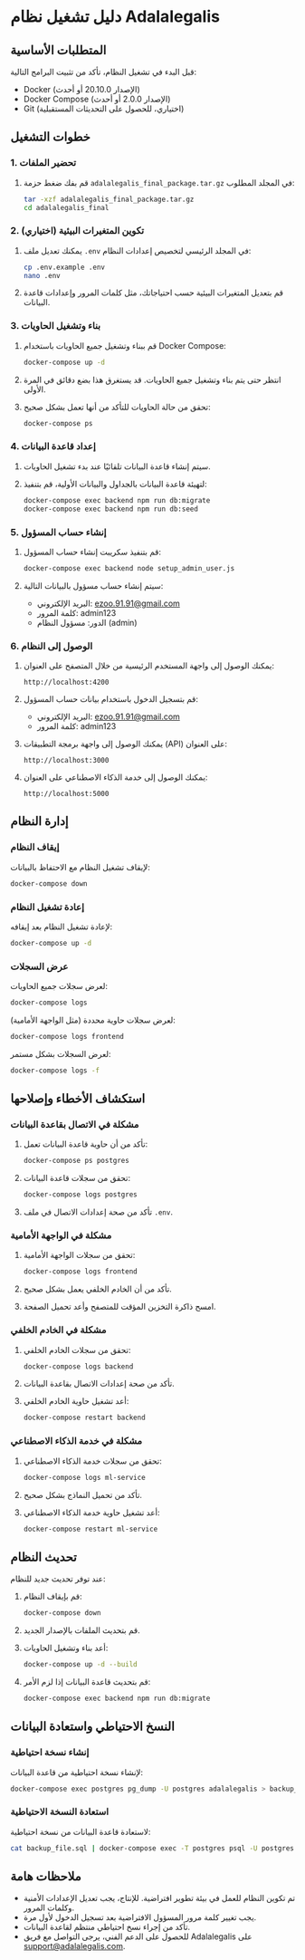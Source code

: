 # دليل تشغيل نظام Adalalegalis

## المتطلبات الأساسية

قبل البدء في تشغيل النظام، تأكد من تثبيت البرامج التالية:

- Docker (الإصدار 20.10.0 أو أحدث)
- Docker Compose (الإصدار 2.0.0 أو أحدث)
- Git (اختياري، للحصول على التحديثات المستقبلية)

## خطوات التشغيل

### 1. تحضير الملفات

1. قم بفك ضغط حزمة `adalalegalis_final_package.tar.gz` في المجلد المطلوب:
   ```bash
   tar -xzf adalalegalis_final_package.tar.gz
   cd adalalegalis_final
   ```

### 2. تكوين المتغيرات البيئية (اختياري)

1. يمكنك تعديل ملف `.env` في المجلد الرئيسي لتخصيص إعدادات النظام:
   ```bash
   cp .env.example .env
   nano .env
   ```

2. قم بتعديل المتغيرات البيئية حسب احتياجاتك، مثل كلمات المرور وإعدادات قاعدة البيانات.

### 3. بناء وتشغيل الحاويات

1. قم ببناء وتشغيل جميع الحاويات باستخدام Docker Compose:
   ```bash
   docker-compose up -d
   ```

2. انتظر حتى يتم بناء وتشغيل جميع الحاويات. قد يستغرق هذا بضع دقائق في المرة الأولى.

3. تحقق من حالة الحاويات للتأكد من أنها تعمل بشكل صحيح:
   ```bash
   docker-compose ps
   ```

### 4. إعداد قاعدة البيانات

1. سيتم إنشاء قاعدة البيانات تلقائيًا عند بدء تشغيل الحاويات.

2. لتهيئة قاعدة البيانات بالجداول والبيانات الأولية، قم بتنفيذ:
   ```bash
   docker-compose exec backend npm run db:migrate
   docker-compose exec backend npm run db:seed
   ```

### 5. إنشاء حساب المسؤول

1. قم بتنفيذ سكريبت إنشاء حساب المسؤول:
   ```bash
   docker-compose exec backend node setup_admin_user.js
   ```

2. سيتم إنشاء حساب مسؤول بالبيانات التالية:
   - البريد الإلكتروني: ezoo.91.91@gmail.com
   - كلمة المرور: admin123
   - الدور: مسؤول النظام (admin)

### 6. الوصول إلى النظام

1. يمكنك الوصول إلى واجهة المستخدم الرئيسية من خلال المتصفح على العنوان:
   ```
   http://localhost:4200
   ```

2. قم بتسجيل الدخول باستخدام بيانات حساب المسؤول:
   - البريد الإلكتروني: ezoo.91.91@gmail.com
   - كلمة المرور: admin123

3. يمكنك الوصول إلى واجهة برمجة التطبيقات (API) على العنوان:
   ```
   http://localhost:3000
   ```

4. يمكنك الوصول إلى خدمة الذكاء الاصطناعي على العنوان:
   ```
   http://localhost:5000
   ```

## إدارة النظام

### إيقاف النظام

لإيقاف تشغيل النظام مع الاحتفاظ بالبيانات:
```bash
docker-compose down
```

### إعادة تشغيل النظام

لإعادة تشغيل النظام بعد إيقافه:
```bash
docker-compose up -d
```

### عرض السجلات

لعرض سجلات جميع الحاويات:
```bash
docker-compose logs
```

لعرض سجلات حاوية محددة (مثل الواجهة الأمامية):
```bash
docker-compose logs frontend
```

لعرض السجلات بشكل مستمر:
```bash
docker-compose logs -f
```

## استكشاف الأخطاء وإصلاحها

### مشكلة في الاتصال بقاعدة البيانات

1. تأكد من أن حاوية قاعدة البيانات تعمل:
   ```bash
   docker-compose ps postgres
   ```

2. تحقق من سجلات قاعدة البيانات:
   ```bash
   docker-compose logs postgres
   ```

3. تأكد من صحة إعدادات الاتصال في ملف `.env`.

### مشكلة في الواجهة الأمامية

1. تحقق من سجلات الواجهة الأمامية:
   ```bash
   docker-compose logs frontend
   ```

2. تأكد من أن الخادم الخلفي يعمل بشكل صحيح.

3. امسح ذاكرة التخزين المؤقت للمتصفح وأعد تحميل الصفحة.

### مشكلة في الخادم الخلفي

1. تحقق من سجلات الخادم الخلفي:
   ```bash
   docker-compose logs backend
   ```

2. تأكد من صحة إعدادات الاتصال بقاعدة البيانات.

3. أعد تشغيل حاوية الخادم الخلفي:
   ```bash
   docker-compose restart backend
   ```

### مشكلة في خدمة الذكاء الاصطناعي

1. تحقق من سجلات خدمة الذكاء الاصطناعي:
   ```bash
   docker-compose logs ml-service
   ```

2. تأكد من تحميل النماذج بشكل صحيح.

3. أعد تشغيل حاوية خدمة الذكاء الاصطناعي:
   ```bash
   docker-compose restart ml-service
   ```

## تحديث النظام

عند توفر تحديث جديد للنظام:

1. قم بإيقاف النظام:
   ```bash
   docker-compose down
   ```

2. قم بتحديث الملفات بالإصدار الجديد.

3. أعد بناء وتشغيل الحاويات:
   ```bash
   docker-compose up -d --build
   ```

4. قم بتحديث قاعدة البيانات إذا لزم الأمر:
   ```bash
   docker-compose exec backend npm run db:migrate
   ```

## النسخ الاحتياطي واستعادة البيانات

### إنشاء نسخة احتياطية

لإنشاء نسخة احتياطية من قاعدة البيانات:
```bash
docker-compose exec postgres pg_dump -U postgres adalalegalis > backup_$(date +%Y%m%d).sql
```

### استعادة النسخة الاحتياطية

لاستعادة قاعدة البيانات من نسخة احتياطية:
```bash
cat backup_file.sql | docker-compose exec -T postgres psql -U postgres adalalegalis
```

## ملاحظات هامة

- تم تكوين النظام للعمل في بيئة تطوير افتراضية. للإنتاج، يجب تعديل الإعدادات الأمنية وكلمات المرور.
- يجب تغيير كلمة مرور المسؤول الافتراضية بعد تسجيل الدخول لأول مرة.
- تأكد من إجراء نسخ احتياطي منتظم لقاعدة البيانات.
- للحصول على الدعم الفني، يرجى التواصل مع فريق Adalalegalis على support@adalalegalis.com.
